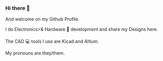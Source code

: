 ### Hi there 👋

And welcome on my Github Profile. 

I do Electronics⚡& Hardware 🔧 development and share my Designs here.

The CAD 💻 tools I use are Kicad and Altium.  

My pronouns are they/them. 
